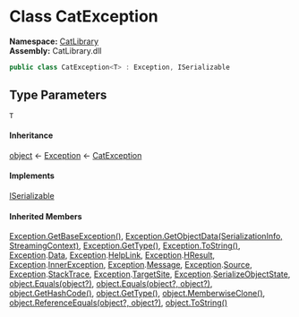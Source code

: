 ﻿# Class CatException

__Namespace:__ [CatLibrary](CatLibrary.md)  
__Assembly:__ CatLibrary.dll

```csharp
public class CatException<T> : Exception, ISerializable
```

## Type Parameters

`T`

#### Inheritance

[object](https://learn.microsoft.com/dotnet/api/system.object) ← 
[Exception](https://learn.microsoft.com/dotnet/api/system.exception) ← 
[CatException](CatLibrary.CatException-1.md)<T>

#### Implements

[ISerializable](https://learn.microsoft.com/dotnet/api/system.runtime.serialization.iserializable)

#### Inherited Members

[Exception.GetBaseException()](https://learn.microsoft.com/dotnet/api/system.exception.getbaseexception), 
[Exception.GetObjectData(SerializationInfo, StreamingContext)](https://learn.microsoft.com/dotnet/api/system.exception.getobjectdata), 
[Exception.GetType()](https://learn.microsoft.com/dotnet/api/system.exception.gettype), 
[Exception.ToString()](https://learn.microsoft.com/dotnet/api/system.exception.tostring), 
[Exception](https://learn.microsoft.com/dotnet/api/system.exception).[Data](https://learn.microsoft.com/dotnet/api/system.exception.data), 
[Exception](https://learn.microsoft.com/dotnet/api/system.exception).[HelpLink](https://learn.microsoft.com/dotnet/api/system.exception.helplink), 
[Exception](https://learn.microsoft.com/dotnet/api/system.exception).[HResult](https://learn.microsoft.com/dotnet/api/system.exception.hresult), 
[Exception](https://learn.microsoft.com/dotnet/api/system.exception).[InnerException](https://learn.microsoft.com/dotnet/api/system.exception.innerexception), 
[Exception](https://learn.microsoft.com/dotnet/api/system.exception).[Message](https://learn.microsoft.com/dotnet/api/system.exception.message), 
[Exception](https://learn.microsoft.com/dotnet/api/system.exception).[Source](https://learn.microsoft.com/dotnet/api/system.exception.source), 
[Exception](https://learn.microsoft.com/dotnet/api/system.exception).[StackTrace](https://learn.microsoft.com/dotnet/api/system.exception.stacktrace), 
[Exception](https://learn.microsoft.com/dotnet/api/system.exception).[TargetSite](https://learn.microsoft.com/dotnet/api/system.exception.targetsite), 
[Exception](https://learn.microsoft.com/dotnet/api/system.exception).[SerializeObjectState](https://learn.microsoft.com/dotnet/api/system.exception.serializeobjectstate), 
[object.Equals(object?)](https://learn.microsoft.com/dotnet/api/system.object.equals#system-object-equals(system-object)), 
[object.Equals(object?, object?)](https://learn.microsoft.com/dotnet/api/system.object.equals#system-object-equals(system-object-system-object)), 
[object.GetHashCode()](https://learn.microsoft.com/dotnet/api/system.object.gethashcode), 
[object.GetType()](https://learn.microsoft.com/dotnet/api/system.object.gettype), 
[object.MemberwiseClone()](https://learn.microsoft.com/dotnet/api/system.object.memberwiseclone), 
[object.ReferenceEquals(object?, object?)](https://learn.microsoft.com/dotnet/api/system.object.referenceequals), 
[object.ToString()](https://learn.microsoft.com/dotnet/api/system.object.tostring)

